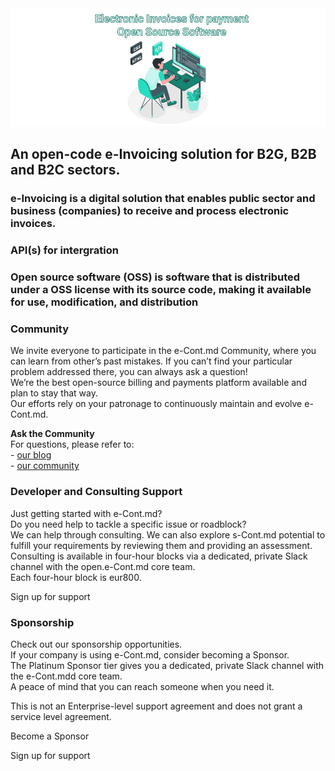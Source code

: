 <!-- ### Hi there 👋


**open-e-cont-md/open-e-cont-md** is a ✨ _special_ ✨ repository because its `README.md` (this file) appears on your GitHub profile.

Here are some ideas to get you started:

- 🔭 I’m currently working on ...
- 🌱 I’m currently learning ...
- 👯 I’m looking to collaborate on ...
- 🤔 I’m looking for help with ...
- 💬 Ask me about ...
- 📫 How to reach me: ...
- 😄 Pronouns: ...
- ⚡ Fun fact: ...
--> 

<img src="images/Programmer.jpg">

<h2 center>An open-code e-Invoicing solution for B2G, B2B and B2C sectors.</h2>
<h3>e-Invoicing is a digital solution that enables public sector and business (companies) to receive and process electronic invoices.</h3>
<h3>API(s) for intergration</h3>
<h3>Open source software (OSS) is software that is distributed under a OSS license with its source code, making it available for use, modification, and distribution</h3>

<h3>Community</h3>
<p>We invite everyone to participate in the e-Cont.md Community, where you can learn from other’s past mistakes. If you can’t find your particular problem addressed there, you can always ask a question!
	<br>We’re the best open-source billing and payments platform available and plan to stay that way.
	<br>Our efforts rely on your patronage to continuously maintain and evolve e-Cont.md.
</p>
<p><strong>Ask the Community
	</strong><br>For questions, please refer to:
	<br>- <a href="https://open.e-cont.md/en/blog" target="_blank">our blog</a>
	<br>- <a href="https://github.com/open-e-cont-md/open-e-cont-md/discussions" target="_blank">our community</a>
</p>

<h3>Developer and Consulting Support</h3>
<p>Just getting started with e-Cont.md?
	<br>Do you need help to tackle a specific issue or roadblock?
	<br>We can help through consulting. We can also explore s-Cont.md potential to fulfill your requirements by reviewing them and providing an assessment.
	<br>Consulting is available in four-hour blocks via a dedicated, private Slack channel with the open.e-Cont.md core team.
	<br>Each four-hour block is eur800.
</p>
<p>Sign up for support
</p>

<h3>Sponsorship</h3>
<p>Check out our sponsorship opportunities.
	<br>If your company is using e-Cont.md, consider becoming a Sponsor. 
	<br>The Platinum Sponsor tier gives you a dedicated, private Slack channel with the e-Cont.mdd core team. 
	<br>A peace of mind that you can reach someone when you need it.
</p>
<p>This is not an Enterprise-level support agreement and does not grant a service level agreement.
</p>
<p>Become a Sponsor
</p>
<p>Sign up for support
</p>
